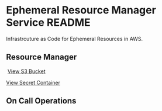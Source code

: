 # Ephemeral Resource Manager Service README

Infrastrcuture as Code for Ephemeral Resources in AWS.
​
## Resource Manager
​
[View S3 Bucket](https://us-east-1.console.aws.amazon.com/s3/buckets/${outputs.bucketName}?region=us-east-1&tab=objects)

[View Secret Container](https://us-east-1.console.aws.amazon.com/secretsmanager/secret?name=${outputs.secretContainerName}&region=us-east-1)



## On Call Operations





